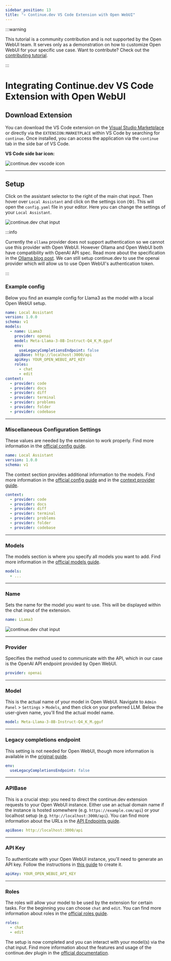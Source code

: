 ```yaml
---
sidebar_position: 13
title: "⚛️ Continue.dev VS Code Extension with Open WebUI"
---
```


:::warning

This tutorial is a community contribution and is not supported by the Open WebUI team. It serves only as a demonstration on how to customize Open WebUI for your specific use case. Want to contribute? Check out the [contributing tutorial](/docs/contributing.mdx).

:::

# Integrating Continue.dev VS Code Extension with Open WebUI

## Download Extension

You can download the VS Code extension on the [Visual Studio Marketplace](https://marketplace.visualstudio.com/items?itemName=Continue.continue) or directly via the `EXTENSION:MARKETPLACE` within VS Code by searching for `continue`.
Once installed, you can access the application via the `continue` tab in the side bar of VS Code.

**VS Code side bar icon:**

![continue.dev vscode icon](/images/tutorials/continue-dev/continue_dev_vscode_icon.png)

---

## Setup

Click on the assistant selector to the right of the main chat input. Then hover over `Local Assistant` and click on the settings icon (⚙️).
This will open the `config.yaml` file in your editor. Here you can change the settings of your `Local Assistant`.

![continue.dev chat input](/images/tutorials/continue-dev/continue_dev_extension_input_field.png)

:::info

Currently the `ollama` provider does not support authentication so we cannot use this provider with Open WebUI.
However Ollama and Open WebUI both have compatibility with OpenAI API spec. Read more about the specification in the [Ollama blog post](https://ollama.com/blog/openai-compatibility).
We can still setup continue.dev to use the openai provider which will allow us to use Open WebUI's authentication token.

:::

### Example config

Below you find an example config for Llama3 as the model with a local Open WebUI setup.

```yaml
name: Local Assistant
version: 1.0.0
schema: v1
models:
  - name: LLama3
    provider: openai
    model: Meta-Llama-3-8B-Instruct-Q4_K_M.gguf
    env:
      useLegacyCompletionsEndpoint: false
    apiBase: http://localhost:3000/api
    apiKey: YOUR_OPEN_WEBUI_API_KEY
    roles:
      - chat
      - edit
context:
  - provider: code
  - provider: docs
  - provider: diff
  - provider: terminal
  - provider: problems
  - provider: folder
  - provider: codebase

```

---

### Miscellaneous Configuration Settings

These values are needed by the extension to work properly. Find more information in the [official config guide](https://docs.continue.dev/reference).

```yaml
name: Local Assistant
version: 1.0.0
schema: v1
```

The context section provides additional information to the models. Find more information in the [official config guide](https://docs.continue.dev/reference#context) and in the [context provider guide](https://docs.continue.dev/customize/custom-providers).

```yaml
context:
  - provider: code
  - provider: docs
  - provider: diff
  - provider: terminal
  - provider: problems
  - provider: folder
  - provider: codebase
```

---

### Models

The models section is where you specify all models you want to add. Find more information in the [official models guide](https://docs.continue.dev/reference#models).

```yaml
models:
  - ...
```

---

### Name

Sets the name for the model you want to use. This will be displayed within the chat input of the extension.

```yaml
name: LLama3
```

![continue.dev chat input](/images/tutorials/continue-dev/continue_dev_extension_input_field.png)

---

### Provider

Specifies the method used to communicate with the API, which in our case is the OpenAI API endpoint provided by Open WebUI.

```yaml
provider: openai
```

---

### Model

This is the actual name of your model in Open WebUI. Navigate to `Admin Panel` > `Settings` > `Models`, and then click on your preferred LLM.
Below the user-given name, you'll find the actual model name.

```yaml
model: Meta-Llama-3-8B-Instruct-Q4_K_M.gguf
```

---

### Legacy completions endpoint

This setting is not needed for Open WebUI, though more information is available in the [original guide](https://platform.openai.com/docs/guides/completions/completions-api-legacy).

```yaml
env:
  useLegacyCompletionsEndpoint: false
```

---

### APIBase

This is a crucial step: you need to direct the continue.dev extension requests to your Open WebUI instance.
Either use an actual domain name if the instance is hosted somewhere (e.g. `https://example.com/api`) or your localhost setup (e.g. `http://localhost:3000/api`).
You can find more information about the URLs in the [API Endpoints guide](/docs/getting-started/api-endpoints.md).

```yaml
apiBase: http://localhost:3000/api
```

---

### API Key

To authenticate with your Open WebUI instance, you'll need to generate an API key.
Follow the instructions in [this guide](https://docs.openwebui.com/getting-started/advanced-topics/monitoring#authentication-setup-for-api-key-) to create it.

```yaml
apiKey: YOUR_OPEN_WEBUI_API_KEY
```

---

### Roles

The roles will allow your model to be used by the extension for certain tasks. For the beginning you can choose `chat` and `edit`.
You can find more information about roles in the [official roles guide](https://docs.continue.dev/customize/model-roles/intro).

```yaml
roles:
  - chat
  - edit
```

The setup is now completed and you can interact with your model(s) via the chat input. Find more information about the features and usage of the continue.dev plugin in the [official documentation](https://docs.continue.dev/getting-started/overview).
